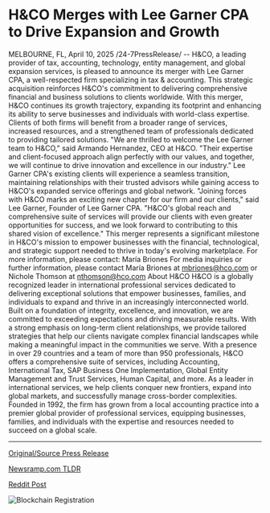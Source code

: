 # H&CO Merges with Lee Garner CPA to Drive Expansion and Growth

MELBOURNE, FL, April 10, 2025 /24-7PressRelease/ -- H&CO, a leading provider of tax, accounting, technology, entity management, and global expansion services, is pleased to announce its merger with Lee Garner CPA, a well-respected firm specializing in tax & accounting. This strategic acquisition reinforces H&CO's commitment to delivering comprehensive financial and business solutions to clients worldwide.  With this merger, H&CO continues its growth trajectory, expanding its footprint and enhancing its ability to serve businesses and individuals with world-class expertise. Clients of both firms will benefit from a broader range of services, increased resources, and a strengthened team of professionals dedicated to providing tailored solutions.  "We are thrilled to welcome the Lee Garner team to H&CO," said Armando Hernandez, CEO at H&CO. "Their expertise and client-focused approach align perfectly with our values, and together, we will continue to drive innovation and excellence in our industry."  Lee Garner CPA's existing clients will experience a seamless transition, maintaining relationships with their trusted advisors while gaining access to H&CO's expanded service offerings and global network.  "Joining forces with H&CO marks an exciting new chapter for our firm and our clients," said Lee Garner, Founder of Lee Garner CPA. "H&CO's global reach and comprehensive suite of services will provide our clients with even greater opportunities for success, and we look forward to contributing to this shared vision of excellence."  This merger represents a significant milestone in H&CO's mission to empower businesses with the financial, technological, and strategic support needed to thrive in today's evolving marketplace.  For more information, please contact: María Briones  For media inquiries or further information, please contact María Briones at mbriones@hco.com or Nichole Thomson at nthomson@hco.com  About H&CO H&CO is a globally recognized leader in international professional services dedicated to delivering exceptional solutions that empower businesses, families, and individuals to expand and thrive in an increasingly interconnected world. Built on a foundation of integrity, excellence, and innovation, we are committed to exceeding expectations and driving measurable results. With a strong emphasis on long-term client relationships, we provide tailored strategies that help our clients navigate complex financial landscapes while making a meaningful impact in the communities we serve.  With a presence in over 29 countries and a team of more than 950 professionals, H&CO offers a comprehensive suite of services, including Accounting, International Tax, SAP Business One Implementation, Global Entity Management and Trust Services, Human Capital, and more. As a leader in international services, we help clients conquer new frontiers, expand into global markets, and successfully manage cross-border complexities. Founded in 1992, the firm has grown from a local accounting practice into a premier global provider of professional services, equipping businesses, families, and individuals with the expertise and resources needed to succeed on a global scale. 

---

[Original/Source Press Release](https://www.24-7pressrelease.com/press-release/521593/hco-merges-with-lee-garner-cpa-to-drive-expansion-and-growth)
                    

[Newsramp.com TLDR](https://newsramp.com/curated-news/h-co-announces-merger-with-lee-garner-cpa-to-expand-financial-services-globally/8d0130cec76e54c6d9c675f084e5c5de) 

 



[Reddit Post](https://www.reddit.com/r/Business_NewsRamp/comments/1jvs3s5/hco_announces_merger_with_lee_garner_cpa_to/) 



![Blockchain Registration](https://cdn.newsramp.app/24-7PressRelease/qrcode/254/10/knobLbxE.webp)